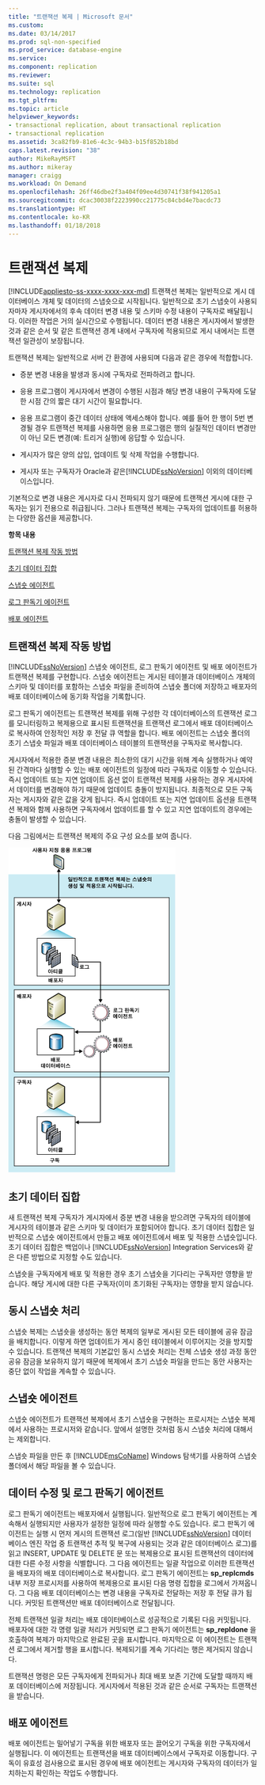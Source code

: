 ```yaml
---
title: "트랜잭션 복제 | Microsoft 문서"
ms.custom: 
ms.date: 03/14/2017
ms.prod: sql-non-specified
ms.prod_service: database-engine
ms.service: 
ms.component: replication
ms.reviewer: 
ms.suite: sql
ms.technology: replication
ms.tgt_pltfrm: 
ms.topic: article
helpviewer_keywords:
- transactional replication, about transactional replication
- transactional replication
ms.assetid: 3ca82fb9-81e6-4c3c-94b3-b15f852b18bd
caps.latest.revision: "38"
author: MikeRayMSFT
ms.author: mikeray
manager: craigg
ms.workload: On Demand
ms.openlocfilehash: 26ff46dbe2f3a404f09ee4d30741f38f941205a1
ms.sourcegitcommit: dcac30038f2223990cc21775c84cbd4e7bacdc73
ms.translationtype: HT
ms.contentlocale: ko-KR
ms.lasthandoff: 01/18/2018
---
```

# <a name="transactional-replication"></a>트랜잭션 복제
[!INCLUDE[appliesto-ss-xxxx-xxxx-xxx-md](../../../includes/appliesto-ss-xxxx-xxxx-xxx-md.md)] 트랜잭션 복제는 일반적으로 게시 데이터베이스 개체 및 데이터의 스냅숏으로 시작됩니다. 일반적으로 초기 스냅숏이 사용되자마자 게시자에서의 후속 데이터 변경 내용 및 스키마 수정 내용이 구독자로 배달됩니다. 이러한 작업은 거의 실시간으로 수행됩니다. 데이터 변경 내용은 게시자에서 발생한 것과 같은 순서 및 같은 트랜잭션 경계 내에서 구독자에 적용되므로 게시 내에서는 트랜잭션 일관성이 보장됩니다.  
  
 트랜잭션 복제는 일반적으로 서버 간 환경에 사용되며 다음과 같은 경우에 적합합니다.  
  
-   증분 변경 내용을 발생과 동시에 구독자로 전파하려고 합니다.  
  
-   응용 프로그램이 게시자에서 변경이 수행된 시점과 해당 변경 내용이 구독자에 도달한 시점 간의 짧은 대기 시간이 필요합니다.  
  
-   응용 프로그램이 중간 데이터 상태에 액세스해야 합니다. 예를 들어 한 행이 5번 변경될 경우 트랜잭션 복제를 사용하면 응용 프로그램은 행의 실질적인 데이터 변경만이 아닌 모든 변경(예: 트리거 실행)에 응답할 수 있습니다.  
  
-   게시자가 많은 양의 삽입, 업데이트 및 삭제 작업을 수행합니다.  
  
-   게시자 또는 구독자가 Oracle과 같은[!INCLUDE[ssNoVersion](../../../includes/ssnoversion-md.md)] 이외의 데이터베이스입니다.  
  
 기본적으로 변경 내용은 게시자로 다시 전파되지 않기 때문에 트랜잭션 게시에 대한 구독자는 읽기 전용으로 취급됩니다. 그러나 트랜잭션 복제는 구독자의 업데이트를 허용하는 다양한 옵션을 제공합니다.  
  
 **항목 내용**  
  
 [트랜잭션 복제 작동 방법](#HowWorks)  
  
 [초기 데이터 집합](#Dataset)  
  
 [스냅숏 에이전트](#SnapshotAgent)  
  
 [로그 판독기 에이전트](#LogReaderAgent)  
  
 [배포 에이전트](#DistributionAgent)  
  
##  <a name="HowWorks"></a> 트랜잭션 복제 작동 방법  
 [!INCLUDE[ssNoVersion](../../../includes/ssnoversion-md.md)] 스냅숏 에이전트, 로그 판독기 에이전트 및 배포 에이전트가 트랜잭션 복제를 구현합니다. 스냅숏 에이전트는 게시된 테이블과 데이터베이스 개체의 스키마 및 데이터를 포함하는 스냅숏 파일을 준비하여 스냅숏 폴더에 저장하고 배포자의 배포 데이터베이스에 동기화 작업을 기록합니다.  
  
 로그 판독기 에이전트는 트랜잭션 복제를 위해 구성한 각 데이터베이스의 트랜잭션 로그를 모니터링하고 복제용으로 표시된 트랜잭션을 트랜잭션 로그에서 배포 데이터베이스로 복사하여 안정적인 저장 후 전달 큐 역할을 합니다. 배포 에이전트는 스냅숏 폴더의 초기 스냅숏 파일과 배포 데이터베이스 테이블의 트랜잭션을 구독자로 복사합니다.  
  
 게시자에서 적용한 증분 변경 내용은 최소한의 대기 시간을 위해 계속 실행하거나 예약된 간격마다 실행할 수 있는 배포 에이전트의 일정에 따라 구독자로 이동할 수 있습니다. 즉시 업데이트 또는 지연 업데이트 옵션 없이 트랜잭션 복제를 사용하는 경우 게시자에서 데이터를 변경해야 하기 때문에 업데이트 충돌이 방지됩니다. 최종적으로 모든 구독자는 게시자와 같은 값을 갖게 됩니다. 즉시 업데이트 또는 지연 업데이트 옵션을 트랜잭션 복제와 함께 사용하면 구독자에서 업데이트를 할 수 있고 지연 업데이트의 경우에는 충돌이 발생할 수 있습니다.  
  
 다음 그림에서는 트랜잭션 복제의 주요 구성 요소를 보여 줍니다.  
  
 ![트랜잭션 복제 구성 요소 및 데이터 흐름](../../../relational-databases/replication/transactional/media/trnsact.gif "Transactional replication components and data flow")  
  
##  <a name="Dataset"></a> 초기 데이터 집합  
 새 트랜잭션 복제 구독자가 게시자에서 증분 변경 내용을 받으려면 구독자의 테이블에 게시자의 테이블과 같은 스키마 및 데이터가 포함되어야 합니다. 초기 데이터 집합은 일반적으로 스냅숏 에이전트에서 만들고 배포 에이전트에서 배포 및 적용한 스냅숏입니다. 초기 데이터 집합은 백업이나 [!INCLUDE[ssNoVersion](../../../includes/ssnoversion-md.md)] Integration Services와 같은 다른 방법으로 지정할 수도 있습니다.  
  
 스냅숏을 구독자에게 배포 및 적용한 경우 초기 스냅숏을 기다리는 구독자만 영향을 받습니다. 해당 게시에 대한 다른 구독자(이미 초기화된 구독자)는 영향을 받지 않습니다.  
  
## <a name="concurrent-snapshot-processing"></a>동시 스냅숏 처리  
 스냅숏 복제는 스냅숏을 생성하는 동안 복제의 일부로 게시된 모든 테이블에 공유 잠금을 배치합니다. 이렇게 하면 업데이트가 게시 중인 테이블에서 이루어지는 것을 방지할 수 있습니다. 트랜잭션 복제의 기본값인 동시 스냅숏 처리는 전체 스냅숏 생성 과정 동안 공유 잠금을 보유하지 않기 때문에 복제에서 초기 스냅숏 파일을 만드는 동안 사용자는 중단 없이 작업을 계속할 수 있습니다.  
  
##  <a name="SnapshotAgent"></a> 스냅숏 에이전트  
 스냅숏 에이전트가 트랜잭션 복제에서 초기 스냅숏을 구현하는 프로시저는 스냅숏 복제에서 사용하는 프로시저와 같습니다. 앞에서 설명한 것처럼 동시 스냅숏 처리에 대해서는 제외합니다.  
  
 스냅숏 파일을 만든 후 [!INCLUDE[msCoName](../../../includes/msconame-md.md)] Windows 탐색기를 사용하여 스냅숏 폴더에서 해당 파일을 볼 수 있습니다.  
  
##  <a name="LogReaderAgent"></a> 데이터 수정 및 로그 판독기 에이전트  
 로그 판독기 에이전트는 배포자에서 실행됩니다. 일반적으로 로그 판독기 에이전트는 계속해서 실행되지만 사용자가 설정한 일정에 따라 실행할 수도 있습니다. 로그 판독기 에이전트는 실행 시 먼저 게시의 트랜잭션 로그(일반 [!INCLUDE[ssNoVersion](../../../includes/ssnoversion-md.md)] 데이터베이스 엔진 작업 중 트랜잭션 추적 및 복구에 사용되는 것과 같은 데이터베이스 로그)를 읽고 INSERT, UPDATE 및 DELETE 문 또는 복제용으로 표시된 트랜잭션의 데이터에 대한 다른 수정 사항을 식별합니다. 그 다음 에이전트는 일괄 작업으로 이러한 트랜잭션을 배포자의 배포 데이터베이스로 복사합니다. 로그 판독기 에이전트는 **sp_replcmds** 내부 저장 프로시저를 사용하여 복제용으로 표시된 다음 명령 집합을 로그에서 가져옵니다. 그 다음 배포 데이터베이스는 변경 내용을 구독자로 전달하는 저장 후 전달 큐가 됩니다. 커밋된 트랜잭션만 배포 데이터베이스로 전달됩니다.  
  
 전체 트랜잭션 일괄 처리는 배포 데이터베이스로 성공적으로 기록된 다음 커밋됩니다. 배포자에 대한 각 명령 일괄 처리가 커밋되면 로그 판독기 에이전트는 **sp_repldone** 을 호출하여 복제가 마지막으로 완료된 곳을 표시합니다. 마지막으로 이 에이전트는 트랜잭션 로그에서 제거할 행을 표시합니다. 복제되기를 계속 기다리는 행은 제거되지 않습니다.  
  
 트랜잭션 명령은 모든 구독자에게 전파되거나 최대 배포 보존 기간에 도달할 때까지 배포 데이터베이스에 저장됩니다. 게시자에서 적용된 것과 같은 순서로 구독자는 트랜잭션을 받습니다.  
  
##  <a name="DistributionAgent"></a> 배포 에이전트  
 배포 에이전트는 밀어넣기 구독을 위한 배포자 또는 끌어오기 구독을 위한 구독자에서 실행됩니다. 이 에이전트는 트랜잭션을 배포 데이터베이스에서 구독자로 이동합니다. 구독이 유효성 검사용으로 표시된 경우에 배포 에이전트는 게시자와 구독자의 데이터가 일치하는지 확인하는 작업도 수행합니다.  
  
  
